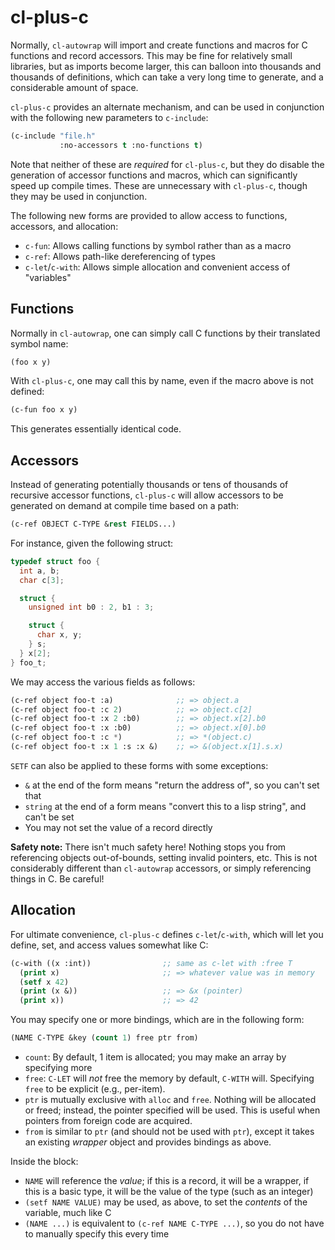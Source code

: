 # cl-plus-c

Normally, `cl-autowrap` will import and create functions and macros
for C functions and record accessors.  This may be fine for relatively
small libraries, but as imports become larger, this can balloon into
thousands and thousands of definitions, which can take a very long
time to generate, and a considerable amount of space.

`cl-plus-c` provides an alternate mechanism, and can be used in
conjunction with the following new parameters to `c-include`:

```lisp
(c-include "file.h"
           :no-accessors t :no-functions t)
```

Note that neither of these are *required* for `cl-plus-c`, but they do
disable the generation of accessor functions and macros, which can
significantly speed up compile times.  These are unnecessary with
`cl-plus-c`, though they may be used in conjunction.

The following new forms are provided to allow access to functions,
accessors, and allocation:

* `c-fun`: Allows calling functions by symbol rather than as a macro
* `c-ref`: Allows path-like dereferencing of types
* `c-let`/`c-with`: Allows simple allocation and convenient access of "variables"

## Functions

Normally in `cl-autowrap`, one can simply call C functions by their
translated symbol name:

```lisp
(foo x y)
```

With `cl-plus-c`, one may call this by name, even if the macro above
is not defined:

```lisp
(c-fun foo x y)
```

This generates essentially identical code.

## Accessors

Instead of generating potentially thousands or tens of thousands of
recursive accessor functions, `cl-plus-c` will allow accessors to be
generated on demand at compile time based on a path:

```lisp
(c-ref OBJECT C-TYPE &rest FIELDS...)
```

For instance, given the following struct:

```c
typedef struct foo {
  int a, b;
  char c[3];

  struct {
    unsigned int b0 : 2, b1 : 3;

    struct {
      char x, y;
    } s;
  } x[2];
} foo_t;
```

We may access the various fields as follows:

```lisp
(c-ref object foo-t :a)              ;; => object.a
(c-ref object foo-t :c 2)            ;; => object.c[2]
(c-ref object foo-t :x 2 :b0)        ;; => object.x[2].b0
(c-ref object foo-t :x :b0)          ;; => object.x[0].b0
(c-ref object foo-t :c *)            ;; => *(object.c)
(c-ref object foo-t :x 1 :s :x &)    ;; => &(object.x[1].s.x)
```

`SETF` can also be applied to these forms with some exceptions:

* `&` at the end of the form means "return the address of", so you
  can't set that
* `string` at the end of a form means "convert this to a lisp string",
  and can't be set
* You may not set the value of a record directly

**Safety note:** There isn't much safety here!  Nothing stops you from
referencing objects out-of-bounds, setting invalid pointers, etc.
This is not considerably different than `cl-autowrap` accessors, or
simply referencing things in C.  Be careful!

## Allocation

For ultimate convenience, `cl-plus-c` defines `c-let`/`c-with`, which
will let you define, set, and access values somewhat like C:

```lisp
(c-with ((x :int))                ;; same as c-let with :free T
  (print x)                       ;; => whatever value was in memory
  (setf x 42)
  (print (x &))                   ;; => &x (pointer)
  (print x))                      ;; => 42
```

You may specify one or more bindings, which are in the following form:

```lisp
(NAME C-TYPE &key (count 1) free ptr from)
```

* `count`: By default, 1 item is allocated; you may make an array by
  specifying more
* `free`: `C-LET` will *not* free the memory by default, `C-WITH`
  will.  Specifying `free` to be explicit (e.g., per-item).
* `ptr` is mutually exclusive with `alloc` and `free`.  Nothing will
  be allocated or freed; instead, the pointer specified will be used.
  This is useful when pointers from foreign code are acquired.
* `from` is similar to `ptr` (and should not be used with `ptr`),
  except it takes an existing *wrapper* object and provides bindings
  as above.

Inside the block:

* `NAME` will reference the *value*; if this is a record, it will be a
  wrapper, if this is a basic type, it will be the value of the type
  (such as an integer)
* `(setf NAME VALUE)` may be used, as above, to set the *contents* of
  the variable, much like C
* `(NAME ...)` is equivalent to `(c-ref NAME C-TYPE ...)`, so you do
  not have to manually specify this every time
